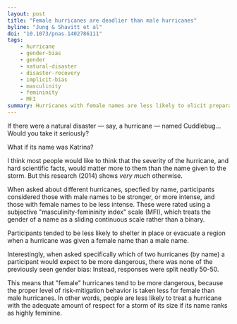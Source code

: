 ```yaml
---
layout: post
title: "Female hurricanes are deadlier than male hurricanes"
byline: "Jung & Shavitt et al"
doi: "10.1073/pnas.1402786111"
tags:
    - hurricane
    - gender-bias
    - gender
    - natural-disaster
    - disaster-recovery
    - implicit-bias
    - masculinity
    - femininity
    - MFI
summary: Hurricanes with female names are less likely to elicit preparatory action than hurricanes of the same magnitude with male names.
---
```


If there were a natural disaster — say, a hurricane — named Cuddlebug... Would you take it seriously?

What if its name was Katrina?

I think most people would like to think that the severity of the hurricane, and hard scientific facts, would matter more to them than the name given to the storm. But this research (2014) shows _very much_ otherwise.

When asked about different hurricanes, specfied by name, participants considered those with male names to be stronger, or more intense, and those with female names to be less intense. These were rated using a subjective "masculinity-femininity index" scale (MFI), which treats the gender of a name as a sliding continuous scale rather than a binary.

Participants tended to be less likely to shelter in place or evacuate a region when a hurricane was given a female name than a male name.

Interestingly, when asked specifically which of two hurricanes (by name) a participant would expect to be more dangerous, there was none of the previously seen gender bias: Instead, responses were split neatly 50-50.

This means that "female" hurricanes tend to be more dangerous, because the proper level of risk-mitigation behavior is taken less for female than male hurricanes. In other words, people are less likely to treat a hurricane with the adequate amount of respect for a storm of its size if its name ranks as highly feminine.

